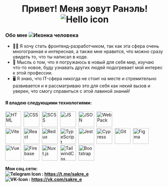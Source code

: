 <h1 align="center">Привет! Меня зовут Ранэль!
 <img src="https://i.imgur.com/lUFSXep.png" alt="Hello icon"></h1>
 

### Обо мне  <img src="https://i.imgur.com/rX6g2si.png" title='Иконка человека' />


* 👨‍🎓 Я хочу стать фронтенд-разработчиком, так как эта сфера очень многогранная и интересная, а также мне нравится, что можно сразу увидеть то, что ты написал в коде.
* 🤗 Мысль о том, что я погружаюсь в новый для себя мир, изучаю что-то новое, буду узнавать других людей подогревает мой интерес к этой профессии.
* 🖥️ Я знаю, что IT-сфера никогда не стоит на месте и стремительно развивается и я рассматриваю это для себя как некий вызов и уверен, что смогу справиться с этой лавиной знаний!

#### Я владею следующими технологиями: 
  <img src="https://cdn.jsdelivr.net/gh/devicons/devicon@latest/icons/html5/html5-original-wordmark.svg" title='HTML' width='50' height='50'  />&nbsp;
  <img src="https://cdn.jsdelivr.net/gh/devicons/devicon@latest/icons/css3/css3-original-wordmark.svg" title='CSS' width='50' height='50' />&nbsp;
  <img src="https://cdn.jsdelivr.net/gh/devicons/devicon@latest/icons/sass/sass-original.svg" title='SCSS' width='50' height='50' />&nbsp;
  <img src="https://cdn.jsdelivr.net/gh/devicons/devicon@latest/icons/javascript/javascript-original.svg" title='JS' width='50' height='50' />&nbsp;
  <img src="https://cdn.jsdelivr.net/gh/devicons/devicon@latest/icons/json/json-original.svg" title='JSON' width='50' height='50' />&nbsp;
  <img src="https://cdn.jsdelivr.net/gh/devicons/devicon@latest/icons/webpack/webpack-original.svg" title='WebPack' width='50' height='50' />&nbsp;  
  <img src="https://cdn.jsdelivr.net/gh/devicons/devicon@latest/icons/vitejs/vitejs-original.svg" title='Vite' width='50' height='50' />&nbsp;
  <img src="https://cdn.jsdelivr.net/gh/devicons/devicon@latest/icons/react/react-original.svg" title='React' width='50' height='50' />&nbsp;
  <img src="https://cdn.jsdelivr.net/gh/devicons/devicon@latest/icons/redux/redux-original.svg" title='Redux' width='50' height='50' />&nbsp;
  <img src="https://cdn.jsdelivr.net/gh/devicons/devicon@latest/icons/typescript/typescript-original.svg" title='TypeScript' width='50' height='50' />&nbsp; 
  <img src="https://cdn.jsdelivr.net/gh/devicons/devicon@latest/icons/jest/jest-plain.svg" title='Jest' width='50' height='50' />&nbsp;
  <img src="https://cdn.jsdelivr.net/gh/devicons/devicon@latest/icons/cypressio/cypressio-original.svg" title='Cypress' width='50' height='50' />&nbsp;
  <img src="https://cdn.jsdelivr.net/gh/devicons/devicon@latest/icons/git/git-original.svg" title='Git' width='50' height='50' />&nbsp;
  <img src="https://cdn.jsdelivr.net/gh/devicons/devicon@latest/icons/figma/figma-original.svg" title='Figma' width='50' height='50' />&nbsp; 
  <img src="https://cdn.jsdelivr.net/gh/devicons/devicon@latest/icons/vuejs/vuejs-original.svg" title='Vue' widht='50' height='50' />&nbsp; 
  <img src="https://cdn.jsdelivr.net/gh/devicons/devicon@latest/icons/firebase/firebase-original.svg" title='Firebase' widht='50' height='50' />&nbsp; 
  <img src="https://cdn.jsdelivr.net/gh/devicons/devicon@latest/icons/nuxt/nuxt-original.svg" title='Nuxt.js' widht='50' height='50' />&nbsp; 
  <img src="https://cdn.jsdelivr.net/gh/devicons/devicon@latest/icons/tailwindcss/tailwindcss-original.svg" title='TailwindCss' widht='50' height='50' />&nbsp; 
  <img src="https://cdn.jsdelivr.net/gh/devicons/devicon@latest/icons/bootstrap/bootstrap-original.svg" title='Bootstrap' widht='50' height='50' />&nbsp; 


**Мои соц.сети:** \
**![Telegram Icon](https://i.imgur.com/isZHKTt.png) : https://t.me/sakre_e** \
**![VK-Icon](https://i.imgur.com/Wv2Jm6p.png) : https://vk.com/sakre_e**



<!--
**RaSakre/RaSakre** is a ✨ _special_ ✨ repository because its `README.md` (this file) appears on your GitHub profile.

Here are some ideas to get you started:

- 🔭 I’m currently working on ...
- 🌱 I’m currently learning ...
- 👯 I’m looking to collaborate on ...
- 🤔 I’m looking for help with ...
- 💬 Ask me about ...
- 📫 How to reach me: ...
- 😄 Pronouns: ...
- ⚡ Fun fact: ...
-->
